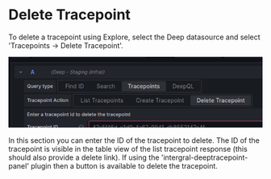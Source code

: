 # Delete Tracepoint

To delete a tracepoint using Explore, select the Deep datasource and select 'Tracepoints -> Delete Tracepoint'.

![Delete Tracepoint](delete_tracepoint.png)

In this section you can enter the ID of the tracepoint to delete. The ID of the tracepoint is visible in the table view
of the list tracepoint response (this should also provide a delete link). If using the 'intergral-deeptracepoint-panel'
plugin then a button is available to delete the tracepoint.
